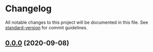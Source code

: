 # Changelog

All notable changes to this project will be documented in this file. See [standard-version](https://github.com/conventional-changelog/standard-version) for commit guidelines.

## [0.0.0](https://github.com/gnur/tobab/compare/v0.0.0-mvp...v0.0.0) (2020-09-08)
